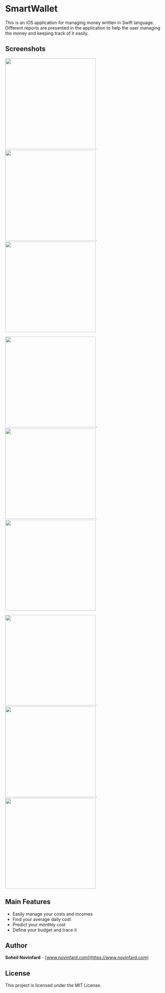 # SmartWallet
This is an iOS application for managing money written in Swift language. Different reports are presented in the application to help the user managing the money and keeping track of it easily.

## Screenshots
<img src="http://www.novinfard.com/media/gitshots/SmartWallet%20-%20iPhone%20X%20-%201.png" width="290">.<img src="http://www.novinfard.com/media/gitshots/SmartWallet%20-%20iPhone%20X%20-%202.png" width="290">.<img src="http://www.novinfard.com/media/gitshots/SmartWallet%20-%20iPhone%20X%20-%203.png" width="290">

<img src="http://www.novinfard.com/media/gitshots/SmartWallet%20-%20iPhone%20X%20-%204.png" width="290">.<img src="http://www.novinfard.com/media/gitshots/SmartWallet%20-%20iPhone%20X%20-%205.png" width="290">.<img src="http://www.novinfard.com/media/gitshots/SmartWallet%20-%20iPhone%20X%20-%206.png" width="290">

<img src="http://www.novinfard.com/media/gitshots/SmartWallet%20-%20iPhone%20X%20-%207.png" width="290">.<img src="http://www.novinfard.com/media/gitshots/SmartWallet%20-%20iPhone%20X%20-%208.png" width="290">.<img src="http://www.novinfard.com/media/gitshots/SmartWallet%20-%20iPhone%20X%20-%209.png" width="290">

## Main Features
- Easily manage your costs and incomes
- Find your average daily cost
- Predict your monthly cost
- Define your budget and trace it

## Author
**Soheil Novinfard** - [www.novinfard.com](https://www.novinfard.com)

## License
This project is licensed under the MIT License.
